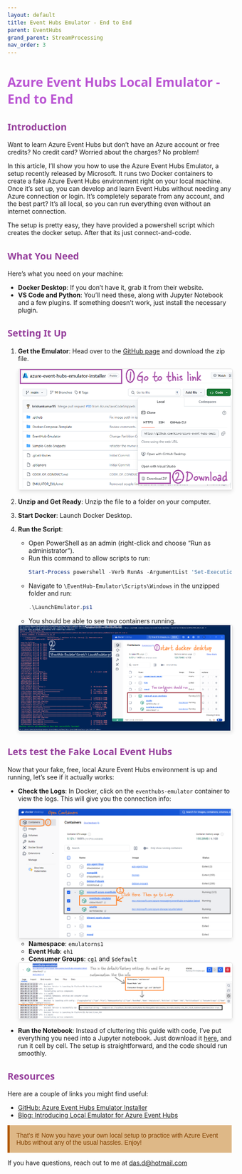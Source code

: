 ```yaml
---
layout: default
title: Event Hubs Emulator - End to End
parent: EventHubs
grand_parent: StreamProcessing
nav_order: 3
---
```


# <span style="color: MediumOrchid; font-family: Segoe UI, sans-serif;">Azure Event Hubs Local Emulator - End to End</span>

## <span style="color: #963F9C; font-family: Segoe UI, sans-serif;">Introduction</span>

Want to learn Azure Event Hubs but don’t have an Azure account or free credits? No credit card? Worried about the charges? No problem!

In this article, I’ll show you how to use the Azure Event Hubs Emulator, a setup recently released by Microsoft. It runs two Docker containers to create a fake Azure Event Hubs environment right on your local machine. Once it’s set up, you can develop and learn Event Hubs without needing any Azure connection or login. It’s completely separate from any account, and the best part? It’s all local, so you can run everything even without an internet connection.

The setup is pretty easy, they have provided a powershell script which creates the docker setup. After that its just connect-and-code. 

## <span style="color: #963F9C; font-family: Segoe UI, sans-serif;">What You Need</span>

Here’s what you need on your machine:

- **Docker Desktop**: If you don’t have it, grab it from their website.
- **VS Code and Python**: You’ll need these, along with Jupyter Notebook and a few plugins. If something doesn’t work, just install the necessary plugin.

## <span style="color: #963F9C; font-family: Segoe UI, sans-serif;">Setting It Up</span>

1. **Get the Emulator**: Head over to the [GitHub page](https://github.com/Azure/azure-event-hubs-emulator-installer) and download the zip file.

   <img src="images/2024-08-16-14-38-00.png" alt="Download the zip file" style="max-width: 100%; height: auto; border: 1px solid #ddd; border-radius: 4px; box-shadow: 0 4px 8px rgba(0, 0, 0, 0.1);">

2. **Unzip and Get Ready**: Unzip the file to a folder on your computer.

3. **Start Docker**: Launch Docker Desktop.

4. **Run the Script**:
   - Open PowerShell as an admin (right-click and choose “Run as administrator”).
   - Run this command to allow scripts to run:
     ```powershell
     Start-Process powershell -Verb RunAs -ArgumentList 'Set-ExecutionPolicy Bypass –Scope CurrentUser'
     ```
   - Navigate to `\EventHub-Emulator\Scripts\Windows` in the unzipped folder and run:
     ```powershell
     .\LaunchEmulator.ps1
     ```
   - You should be able to see two containers running.

   <img src="images/2024-08-16-14-36-10.png" alt="Docker Containers" style="max-width: 100%; height: auto; border: 1px solid #ddd; border-radius: 4px; box-shadow: 0 4px 8px rgba(0, 0, 0, 0.1);">

## <span style="color: #963F9C; font-family: Segoe UI, sans-serif;">Lets test the Fake Local Event Hubs</span>

Now that your fake, free, local Azure Event Hubs environment is up and running, let’s see if it actually works:

- **Check the Logs**: In Docker, click on the `eventhubs-emulator` container to view the logs. This will give you the connection info:

   <img src="images/2024-08-17-14-34-45.png" alt="Docker Logs" style="max-width: 100%; height: auto; border: 1px solid #ddd; border-radius: 4px; box-shadow: 0 4px 8px rgba(0, 0, 0, 0.1);">

   - **Namespace**: `emulatorns1`
   - **Event Hub**: `eh1`
   - **Consumer Groups**: `cg1` and `$default`

   <img src="images/2024-08-17-14-47-37.png" alt="Connection Information" style="max-width: 100%; height: auto; border: 1px solid #ddd; border-radius: 4px; box-shadow: 0 4px 8px rgba(0, 0, 0, 0.1);">

- **Run the Notebook**: Instead of cluttering this guide with code, I’ve put everything you need into a Jupyter notebook. Just download it [here](FakeLocalEventHub_Test.ipynb), and run it cell by cell. The setup is straightforward, and the code should run smoothly.

## <span style="color: #963F9C; font-family: Segoe UI, sans-serif;">Resources</span>

Here are a couple of links you might find useful:

- [GitHub: Azure Event Hubs Emulator Installer](https://github.com/Azure/azure-event-hubs-emulator-installer?tab=readme-ov-file#tab/automated-script)
- [Blog: Introducing Local Emulator for Azure Event Hubs](https://techcommunity.microsoft.com/t5/messaging-on-azure-blog/introducing-local-emulator-for-azure-event-hubs/ba-p/4146454)

<p style="color: #804000; font-family: 'Trebuchet MS', Helvetica, sans-serif; background-color: BurlyWood; padding: 15px; border-left: 5px solid #b35900;">
That's it! Now you have your own local setup to practice with Azure Event Hubs without any of the usual hassles. Enjoy!
</p>

If you have questions, reach out to me at das.d@hotmail.com